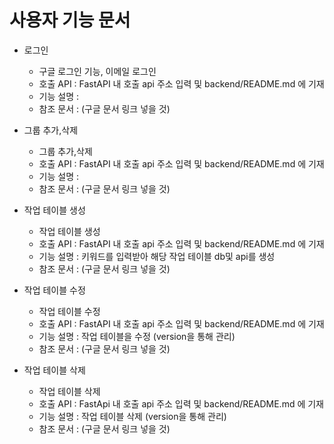 # 사용자 기능 문서

- 로그인
    - 구글 로그인 기능, 이메일 로그인  
    - 호출 API : FastAPI 내 호출 api 주소 입력 및 backend/README.md 에 기재
    - 기능 설명 : 
    - 참조 문서 : (구글 문서 링크 넣을 것)  
  
- 그룹 추가,삭제
    - 그룹 추가,삭제
    - 호출 API : FastAPI 내 호출 api 주소 입력 및 backend/README.md 에 기재
    - 기능 설명 :
    - 참조 문서 : (구글 문서 링크 넣을 것)

- 작업 테이블 생성
    - 작업 테이블 생성
    - 호출 API : FastAPI 내 호출 api 주소 입력 및 backend/README.md 에 기재
    - 기능 설명 : 키워드를 입력받아 해당 작업 테이블 db및 api를 생성
    - 참조 문서 : (구글 문서 링크 넣을 것)

- 작업 테이블 수정
    - 작업 테이블 수정
    - 호출 API : FastAPI 내 호출 api 주소 입력 및 backend/README.md 에 기재
    - 기능 설명 : 작업 테이블을 수정 (version을 통해 관리)
    - 참조 문서 : (구글 문서 링크 넣을 것)

- 작업 테이블 삭제
    - 작업 테이블 삭제
    - 호출 API :  FastApi 내 호출 api 주소 입력 및 backend/README.md 에 기재
    - 기능 설명 : 작업 테이블 삭제 (version을 통해 관리)
    - 참조 문서 : (구글 문서 링크 넣을 것)